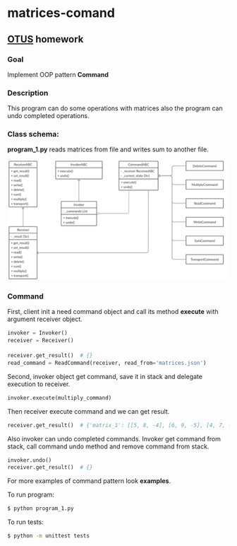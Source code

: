 # matrices-comand

## [OTUS](https://otus.ru) homework

### Goal
Implement OOP pattern **Command**

### Description
This program can do some operations with matrices also the program can undo
completed operations.

### Class schema:
**program_1.py** reads matrices from file and writes sum to another file.

![](class_schema/matrices-command.png)

### Command
First, client init a need command object and call its method **execute**
with argument receiver object.
```python
invoker = Invoker()
receiver = Receiver()

receiver.get_result()  # {}
read_command = ReadCommand(receiver, read_from='matrices.json')
```
Second, invoker object get command, save it in stack and delegate execution to receiver.
```python
invoker.execute(multiply_command)
```
Then receiver execute command and we can get result.
```python
receiver.get_result()  # {'matrix_1': [[5, 8, -4], [6, 9, -5], [4, 7, -3]], 'matrix_2': [[3, 2, 5], [4, -1, 3], [9, 6, 5]]}
```
Also invoker can undo completed commands. Invoker get command from stack, call command undo method
and remove command from stack.
```python
invoker.undo()
receiver.get_result()  # {}
```

For more examples of command pattern look **examples**.

To run program:
```bash
$ python program_1.py
```

To run tests:
```bash
$ python -m unittest tests
```